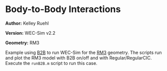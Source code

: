 # Body-to-Body Interactions

**Author:**  	Kelley Ruehl

**Version:** 	WEC-Sim v2.2

**Geometry:**	RM3

Example using [B2B](http://wec-sim.github.io/WEC-Sim/advanced_features.html#body-to-body-interactions) to run WEC-Sim for the [RM3](http://wec-sim.github.io/WEC-Sim/tutorials.html#two-body-point-absorber-rm3) geometry. The scripts run and plot the RM3 model with B2B on/off and with Regular/RegularCIC. Execute the `runB2B.m` script to run this case. 

